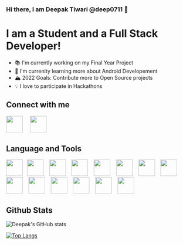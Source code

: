 <h3>Hi there, I am Deepak Tiwari @deep0711 👋</h3>

<h1>I am a Student and a Full Stack Developer!</h1>
<ul>
    <li>📚 I'm currently working on my Final Year Project</li>
    <li>🌱 I'm currenlty learning more about Android Developement</li>
    <li>🏔️ 2022 Goals: Contribute more to Open Source projects</li>
    <li>💡 I love to participate in Hackathons</li>
</ul>

<h2>Connect with me</h2>

[<img src="https://img.icons8.com/external-justicon-lineal-color-justicon/64/000000/external-linkedin-social-media-justicon-lineal-color-justicon.png" height="45px"/>](https://www.linkedin.com/in/deep-tiw/) &nbsp; &nbsp; [<img src="https://img.icons8.com/fluency/48/000000/mail.png" height="45px"/>](mailto:deepakait5090@gmail.com)

<h2>Language and Tools</h2>

<img src="https://img.icons8.com/color/48/000000/c-programming.png" height="45px"/>&nbsp; &nbsp;<img src="https://img.icons8.com/color/48/000000/c-plus-plus-logo.png" height="45px"/>&nbsp; &nbsp;
<img src="https://img.icons8.com/color/48/000000/python--v1.png" height="45px"/>&nbsp; &nbsp;
<img src="https://img.icons8.com/color/48/000000/javascript--v1.png" height="45px"/>&nbsp; &nbsp;
<img src="https://img.icons8.com/color/48/000000/golang.png" height="45px"/>&nbsp; &nbsp;
<img src="https://img.icons8.com/color/48/000000/html-5--v1.png" height="45px"/>&nbsp; &nbsp;
<img src="https://img.icons8.com/color/48/000000/css3.png" height="45px"/>&nbsp; &nbsp;
<img src="https://img.icons8.com/color/48/000000/react-native.png" height="45px"/>&nbsp; &nbsp;
<img src="https://img.icons8.com/color/48/000000/nodejs.png" height="45px"/>&nbsp; &nbsp;
<img src="https://img.icons8.com/color/48/000000/angularjs.png" height="45px"/>&nbsp; &nbsp;
<img src="https://img.icons8.com/color/48/000000/postgreesql.png" height="45px"/>&nbsp; &nbsp;
<img src="https://img.icons8.com/color/48/000000/mysql-logo.png" height="45px"/>&nbsp; &nbsp;
<img src="https://img.icons8.com/fluency/48/000000/github.png" height="45px"/>&nbsp; &nbsp;
<img src="https://img.icons8.com/color/48/000000/linux--v2.png" height="45px"/>

<h2>Github Stats</h2>

![Deepak's GitHub stats](https://github-readme-stats.vercel.app/api?username=deep0711&show_icons=true&theme=radical&count_private=true)

[![Top Langs](https://github-readme-stats.vercel.app/api/top-langs/?username=deep0711&layout=compact&theme=radical&count_private=true)](https://github.com/anuraghazra/github-readme-stats)
